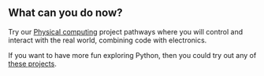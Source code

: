 ## What can you do now?

Try our [Physical computing](https://projects.raspberrypi.org/en/collections/physical_computing) project pathways where you will control and interact with the real world, combining code with electronics.

If you want to have more fun exploring Python, then you could try out any of [these projects](https://projects.raspberrypi.org/en/projects?software%5B%5D=python).
